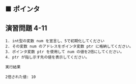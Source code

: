 ## ■ ポインタ

## 演習問題 4-11

```
1. int型の変数 num を宣言し、5で初期化してください
2. その変数 num のアドレスをポインタ変数 ptr に格納してください。
3. ポインタ変数 ptr を使用して num の値を2倍にしてください。
4. ptr が指し示す先の値を表示してください。
```

`実行結果`

```
2倍された値: 10
```

<!--

`模範回答`

<details>
<summary>回答を見る</summary>

```c
#include <stdio.h>

main()
{
    int num = 5;
    int* ptr = &num;

    *ptr *= 2;

    printf("2倍された値: %d\n", num);
}
```
</details>

-->
